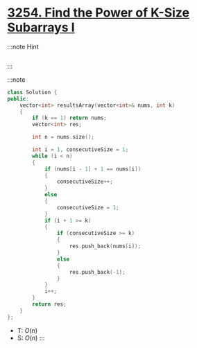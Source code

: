 # [3254\. Find the Power of K-Size Subarrays I](https://leetcode.com/problems/find-the-power-of-k-size-subarrays-i/)

:::note Hint
```cpp

```
:::

:::note
```cpp
class Solution {
public:
    vector<int> resultsArray(vector<int>& nums, int k)
    {
        if (k == 1) return nums;
        vector<int> res;

        int n = nums.size();

        int i = 1, consecutiveSize = 1;
        while (i < n)
        {
            if (nums[i - 1] + 1 == nums[i])
            {
                consecutiveSize++;
            }
            else
            {
                consecutiveSize = 1;
            }
            if (i + 1 >= k)
            {
                if (consecutiveSize >= k)
                {
                    res.push_back(nums[i]);
                }
                else
                {
                    res.push_back(-1);
                }
            }
            i++;
        }
        return res;
    }
};
```
- T: $O(n)$
- S: $O(n)$
:::
